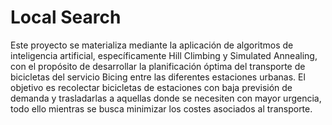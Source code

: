 # Local Search

Este proyecto se materializa mediante la aplicación de algoritmos de inteligencia artificial, específicamente Hill Climbing y Simulated Annealing, con el propósito de desarrollar la planificación óptima del transporte de bicicletas del servicio Bicing entre las diferentes estaciones urbanas. El objetivo es recolectar bicicletas de estaciones con baja previsión de demanda y trasladarlas a aquellas donde se necesiten con mayor urgencia, todo ello mientras se busca minimizar los costes asociados al transporte.
